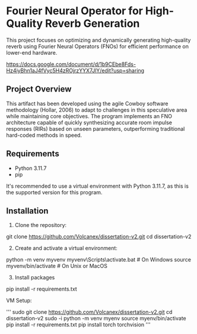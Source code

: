 
# Fourier Neural Operator for High-Quality Reverb Generation

This project focuses on optimizing and dynamically generating high-quality reverb using Fourier Neural Operators (FNOs) for efficient performance on lower-end hardware.

https://docs.google.com/document/d/1b9CEbe8Fds-Hz4iyBhn1aJ4fVyc5H4zROjrzYYX7JlY/edit?usp=sharing

## Project Overview

This artifact has been developed using the agile Cowboy software methodology (Hollar, 2006) to adapt to challenges in this speculative area while maintaining core objectives. The program implements an FNO architecture capable of quickly synthesizing accurate room impulse responses (RIRs) based on unseen parameters, outperforming traditional hard-coded methods in speed.

## Requirements

- Python 3.11.7
- pip

It's recommended to use a virtual environment with Python 3.11.7, as this is the supported version for this program.

## Installation

1. Clone the repository:
   
git clone https://github.com/Volcanex/dissertation-v2.git
cd dissertation-v2

2. Create and activate a virtual environment:

python -m venv myvenv
myvenv\Scripts\activate.bat  # On Windows
source myvenv/bin/activate  # On Unix or MacOS

3. Install packages
 
pip install -r requirements.txt

VM Setup:

'''
sudo git clone https://github.com/Volcanex/dissertation-v2.git
cd dissertation-v2
sudo -i
python -m venv myenv
source myenv/bin/activate
pip install -r requirements.txt
pip install torch torchvision
'''
